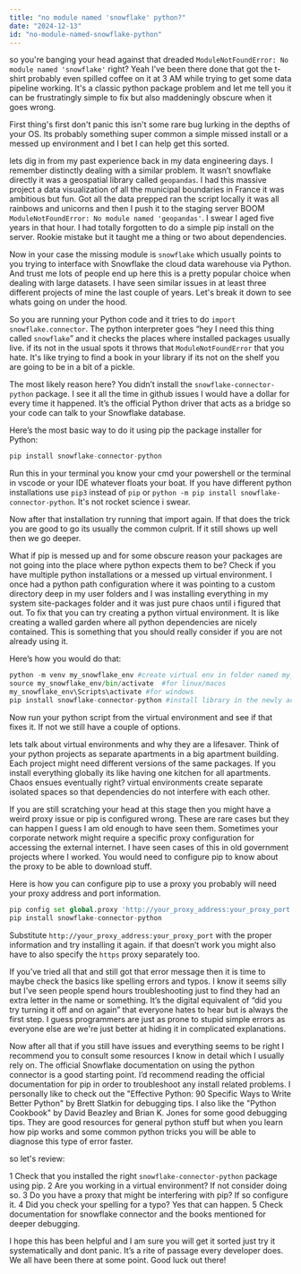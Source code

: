 ```yaml
---
title: "no module named 'snowflake' python?"
date: "2024-12-13"
id: "no-module-named-snowflake-python"
---
```


so you're banging your head against that dreaded `ModuleNotFoundError: No module named 'snowflake'` right?  Yeah I've been there done that got the t-shirt probably even spilled coffee on it at 3 AM while trying to get some data pipeline working.  It's a classic python package problem and let me tell you it can be frustratingly simple to fix but also maddeningly obscure when it goes wrong.

First thing's first don't panic this isn't some rare bug lurking in the depths of your OS. Its probably something super common a simple missed install or a messed up environment and I bet I can help get this sorted.

 lets dig in from my past experience back in my data engineering days. I remember distinctly dealing with a similar problem. It wasn’t snowflake directly it was a geospatial library called `geopandas`. I had this massive project a data visualization of all the municipal boundaries in France it was ambitious but fun. Got all the data prepped ran the script locally it was all rainbows and unicorns and then I push it to the staging server BOOM `ModuleNotFoundError: No module named 'geopandas'`. I swear I aged five years in that hour. I had totally forgotten to do a simple pip install on the server. Rookie mistake but it taught me a thing or two about dependencies.

Now in your case the missing module is `snowflake` which usually points to you trying to interface with Snowflake the cloud data warehouse via Python. And trust me lots of people end up here this is a pretty popular choice when dealing with large datasets. I have seen similar issues in at least three different projects of mine the last couple of years. Let's break it down to see whats going on under the hood.

So you are running your Python code and it tries to do `import snowflake.connector`. The python interpreter goes “hey I need this thing called `snowflake`” and it checks the places where installed packages usually live. if its not in the usual spots it throws that `ModuleNotFoundError` that you hate.  It's like trying to find a book in your library if its not on the shelf you are going to be in a bit of a pickle.

The most likely reason here? You didn’t install the `snowflake-connector-python` package.  I see it all the time in github issues I would have a dollar for every time it happened.  It’s the official Python driver that acts as a bridge so your code can talk to your Snowflake database.

Here’s the most basic way to do it using pip the package installer for Python:

```python
pip install snowflake-connector-python
```

Run this in your terminal you know your cmd your powershell or the terminal in vscode or your IDE whatever floats your boat.  If you have different python installations use `pip3` instead of `pip` or `python -m pip install snowflake-connector-python`. It's not rocket science i swear.

Now after that installation try running that import again. If that does the trick you are good to go its usually the common culprit. If it still shows up well then we go deeper.

What if pip is messed up and for some obscure reason your packages are not going into the place where python expects them to be? Check if you have multiple python installations or a messed up virtual environment. I once had a python path configuration where it was pointing to a custom directory deep in my user folders and I was installing everything in my system site-packages folder and it was just pure chaos until i figured that out. To fix that you can try creating a python virtual environment. It is like creating a walled garden where all python dependencies are nicely contained.  This is something that you should really consider if you are not already using it.

Here’s how you would do that:

```python
python -m venv my_snowflake_env #create virtual env in folder named my_snowflake_env
source my_snowflake_env/bin/activate  #for linux/macos
my_snowflake_env\Scripts\activate #for windows
pip install snowflake-connector-python #install library in the newly activated virtual env
```

Now run your python script from the virtual environment and see if that fixes it. If not we still have a couple of options.

lets talk about virtual environments and why they are a lifesaver. Think of your python projects as separate apartments in a big apartment building. Each project might need different versions of the same packages. If you install everything globally its like having one kitchen for all apartments. Chaos ensues eventually right? virtual environments create separate isolated spaces so that dependencies do not interfere with each other.

If you are still scratching your head at this stage then you might have a weird proxy issue or pip is configured wrong. These are rare cases but they can happen I guess I am old enough to have seen them. Sometimes your corporate network might require a specific proxy configuration for accessing the external internet. I have seen cases of this in old government projects where I worked. You would need to configure pip to know about the proxy to be able to download stuff.

Here is how you can configure pip to use a proxy you probably will need your proxy address and port information.

```python
pip config set global.proxy 'http://your_proxy_address:your_proxy_port'
pip install snowflake-connector-python
```

Substitute `http://your_proxy_address:your_proxy_port` with the proper information and try installing it again. if that doesn’t work you might also have to also specify the `https` proxy separately too.

If you’ve tried all that and still got that error message then it is time to maybe check the basics like spelling errors and typos. I know it seems silly but I’ve seen people spend hours troubleshooting just to find they had an extra letter in the name or something. It’s the digital equivalent of “did you try turning it off and on again” that everyone hates to hear but is always the first step.  I guess programmers are just as prone to stupid simple errors as everyone else are we're just better at hiding it in complicated explanations.

Now after all that if you still have issues and everything seems to be right I recommend you to consult some resources I know in detail which I usually rely on. The official Snowflake documentation on using the python connector is a good starting point. I’d recommend reading the official documentation for pip in order to troubleshoot any install related problems. I personally like to check out the "Effective Python: 90 Specific Ways to Write Better Python" by Brett Slatkin for debugging tips. I also like the "Python Cookbook" by David Beazley and Brian K. Jones for some good debugging tips. They are good resources for general python stuff but when you learn how pip works and some common python tricks you will be able to diagnose this type of error faster.

 so let's review:

1 Check that you installed the right `snowflake-connector-python` package using pip.
2 Are you working in a virtual environment? If not consider doing so.
3 Do you have a proxy that might be interfering with pip? If so configure it.
4 Did you check your spelling for a typo? Yes that can happen.
5 Check documentation for snowflake connector and the books mentioned for deeper debugging.

I hope this has been helpful and I am sure you will get it sorted just try it systematically and dont panic. It’s a rite of passage every developer does. We all have been there at some point. Good luck out there!
